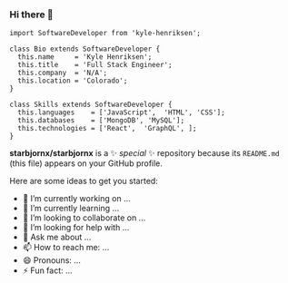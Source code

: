 ### Hi there 👋

```
import SoftwareDeveloper from 'kyle-henriksen';

class Bio extends SoftwareDeveloper {
  this.name     = 'Kyle Henriksen';
  this.title    = 'Full Stack Engineer';
  this.company  = 'N/A';
  this.location = 'Colorado';
}

class Skills extends SoftwareDeveloper {
  this.languages    = ['JavaScript',  'HTML', 'CSS'];
  this.databases    = ['MongoDB', 'MySQL'];
  this.technologies = ['React',  'GraphQL', ];
}

```

**starbjornx/starbjornx** is a ✨ _special_ ✨ repository because its `README.md` (this file) appears on your GitHub profile.

Here are some ideas to get you started:

- 🔭 I’m currently working on ...
- 🌱 I’m currently learning ...
- 👯 I’m looking to collaborate on ...
- 🤔 I’m looking for help with ...
- 💬 Ask me about ...
- 📫 How to reach me: ...
- 😄 Pronouns: ...
- ⚡ Fun fact: ...

